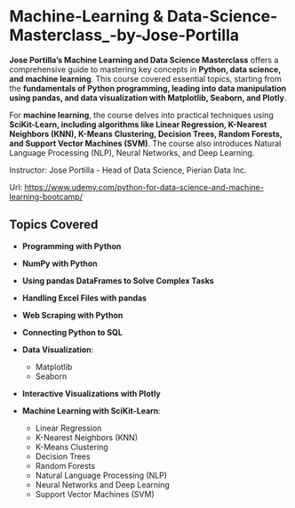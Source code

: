 # Machine-Learning & Data-Science-Masterclass_-by-Jose-Portilla

**Jose Portilla’s Machine Learning and Data Science Masterclass** offers a comprehensive guide to mastering key concepts in **Python, data science, and machine learning**. This course covered essential topics, starting from the **fundamentals of Python programming, leading into data manipulation using pandas, and data visualization with Matplotlib, Seaborn, and Plotly**.

For **machine learning**, the course delves into practical techniques using **SciKit-Learn, including algorithms like Linear Regression, K-Nearest Neighbors (KNN), K-Means Clustering, Decision Trees, Random Forests, and Support Vector Machines (SVM)**. The course also introduces Natural Language Processing (NLP), Neural Networks, and Deep Learning.


Instructor: Jose Portilla - Head of Data Science, Pierian Data Inc.

Url: https://www.udemy.com/python-for-data-science-and-machine-learning-bootcamp/
## Topics Covered

- **Programming with Python**

- **NumPy with Python**

- **Using pandas DataFrames to Solve Complex Tasks**

- **Handling Excel Files with pandas**

- **Web Scraping with Python**

- **Connecting Python to SQL**

- **Data Visualization**:
  - Matplotlib
  - Seaborn

- **Interactive Visualizations with Plotly**

- **Machine Learning with SciKit-Learn**:
  - Linear Regression
  - K-Nearest Neighbors (KNN)
  - K-Means Clustering
  - Decision Trees
  - Random Forests
  - Natural Language Processing (NLP)
  - Neural Networks and Deep Learning
  - Support Vector Machines (SVM)
